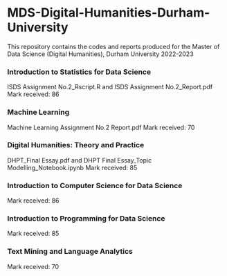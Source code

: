# MDS-Digital-Humanities-Durham-University
This repository contains the codes and reports produced for the Master of Data Science (Digital Humanities), Durham University 2022-2023

### Introduction to Statistics for Data Science
ISDS Assignment No.2_Rscript.R and ISDS Assignment No.2_Report.pdf
Mark received: 86

### Machine Learning
Machine Learning Assignment No.2 Report.pdf
Mark received: 70

### Digital Humanities: Theory and Practice
DHPT_Final Essay.pdf and DHPT Final Essay_Topic Modelling_Notebook.ipynb
Mark received: 85

### Introduction to Computer Science for Data Science
Mark received: 86

### Introduction to Programming for Data Science
Mark received: 85

### Text Mining and Language Analytics
Mark received: 70
